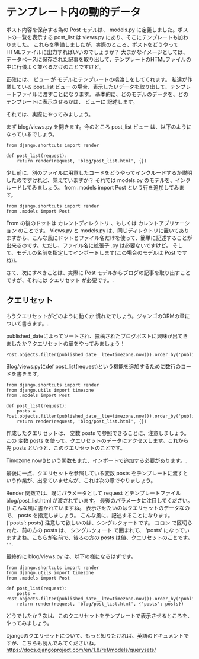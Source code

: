 # テンプレート内の動的データ

ポスト内容を保存する為の Post モデルは、 models.py に定義しました。ポストの一覧を表示する post_list は views.py にあり、そこにテンプレートも加わりました。 これらを準備しましたが、実際のところ、ポストをどうやってHTMLファイルに出力すればいいのでしょうか？ 大まかなイメージとしては、データベースに保存された記事を取り出して、テンプレートのHTMLファイルの中に行儀よく並べるだけのことですけど。

正確には、 ビュー が モデルとテンプレートの橋渡しをしてくれます。 私達が作業している post_list ビュー の場合、表示したいデータを取り出して、テンプレートファイルに渡すことになります。 基本的に、どのモデルのデータを、どのテンプレートに表示させるかは、 ビューに 記述します。

それでは、実際にやってみましょう。

まず blog/views.py を開きます。今のところ post_list ビュー は、以下のようになっているでしょう。

    from django.shortcuts import render
    
    def post_list(request):
        return render(request, 'blog/post_list.html', {})
    

少し前に、別のファイルに用意したコードをどうやってインクルードするか説明したのですけれど、覚えていますか？ それでは models.py のモデルを、インクルードしてみましょう。 from .models import Post という行を追加してみます。

    from django.shortcuts import render
    from .models import Post
    

From の後のドットは カレントディレクトリ 、もしくは カレントアプリケーション のことです。 Views.py と models.py は、同じディレクトリに置いてありますから、こんな風にドットとファイル名だけを使って、簡単に記述することが出来るのです。ただし、ファイル名に拡張子 .py は必要ないですけど。 そして、モデルの名前を指定してインポートします(この場合のモデルは Post ですね)).

さて、次にすべきことは、実際に Post モデルからブログの記事を取り出すことですが、それには クエリセット が必要です。.

## クエリセット

もうクエリセットがどのように動くか 慣れたでしょう。ジャンゴのORMの章について書きます。.

published_dateによってソートされ、投稿されたブログポストに興味が出てきましたか？クエリセットの章をやってみましょう！

    Post.objects.filter(published_date__lte=timezone.now()).order_by('published_date')
    

Blog/views.pyにdef post_list(request)という機能を追加するために数行のコードを書きます。

    from django.shortcuts import render
    from django.utils import timezone
    from .models import Post
    
    def post_list(request):
        posts = Post.objects.filter(published_date__lte=timezone.now()).order_by('published_date')
        return render(request, 'blog/post_list.html', {})
    

作成したクエリセットは、 変数 posts で参照できることに、注意しましょう。この 変数 posts を使って、クエリセットのデータにアクセスします。これから先 posts というと、このクエリセットのことです。

Timozone.now()という関数もまた、インポートで追加する必要があります。.

最後に一点、クエリセットを参照している変数 posts をテンプレートに渡すという作業が、出来ていませんが、これは次の章でやりましょう。

Render 関数では、既にパラメータとして request とテンプレートファイル blog/post_list.html が渡されています。 最後のパラメータに注目してください。 {} こんな風に書かれていますね。 表示させたいのはクエリセットのデータなので、 posts を指定しましょう。 こんな風に、記述することになります。 {'posts': posts} 注意して欲しいのは、シングルクォートです。 コロン で区切られた、前の方の posts は、 シングルクォート で囲まれて、 'posts' になっていますよね。こちらが名前で、後ろの方の posts は値、クエリセットのことです。 `''`.

最終的に blog/views.py は、以下の様になるはずです。

    from django.shortcuts import render
    from django.utils import timezone
    from .models import Post
    
    def post_list(request):
        posts = Post.objects.filter(published_date__lte=timezone.now()).order_by('published_date')
        return render(request, 'blog/post_list.html', {'posts': posts})
    

どうでしたか？次は、このクエリセットをテンプレートで表示させるところを、やってみましょう。

Djangoのクエリセットについて、もっと知りたければ、英語のドキュメントですが、こちらも読んでみてくださいね。 https://docs.djangoproject.com/en/1.8/ref/models/querysets/